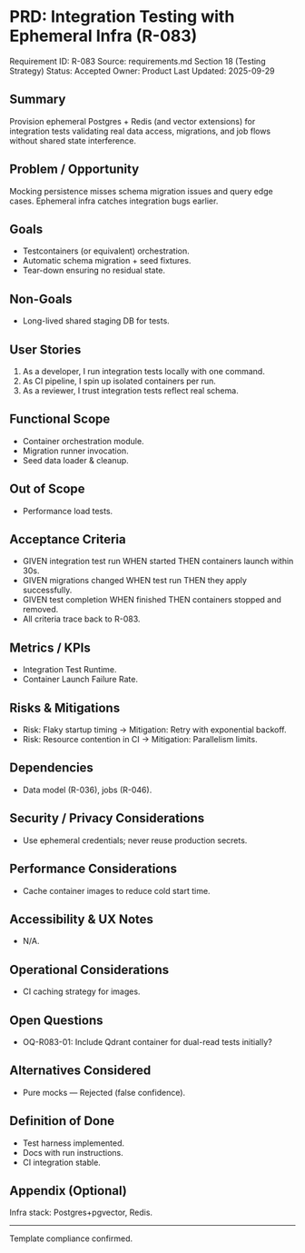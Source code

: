 # PRD: Integration Testing with Ephemeral Infra (R-083)

Requirement ID: R-083
Source: requirements.md Section 18 (Testing Strategy)
Status: Accepted
Owner: Product
Last Updated: 2025-09-29

## Summary

Provision ephemeral Postgres + Redis (and vector extensions) for integration tests validating real data access, migrations, and job flows without shared state interference.

## Problem / Opportunity

Mocking persistence misses schema migration issues and query edge cases. Ephemeral infra catches integration bugs earlier.

## Goals

- Testcontainers (or equivalent) orchestration.
- Automatic schema migration + seed fixtures.
- Tear-down ensuring no residual state.

## Non-Goals

- Long-lived shared staging DB for tests.

## User Stories

1. As a developer, I run integration tests locally with one command.
2. As CI pipeline, I spin up isolated containers per run.
3. As a reviewer, I trust integration tests reflect real schema.

## Functional Scope

- Container orchestration module.
- Migration runner invocation.
- Seed data loader & cleanup.

## Out of Scope

- Performance load tests.

## Acceptance Criteria

- GIVEN integration test run WHEN started THEN containers launch within 30s.
- GIVEN migrations changed WHEN test run THEN they apply successfully.
- GIVEN test completion WHEN finished THEN containers stopped and removed.
- All criteria trace back to R-083.

## Metrics / KPIs

- Integration Test Runtime.
- Container Launch Failure Rate.

## Risks & Mitigations

- Risk: Flaky startup timing → Mitigation: Retry with exponential backoff.
- Risk: Resource contention in CI → Mitigation: Parallelism limits.

## Dependencies

- Data model (R-036), jobs (R-046).

## Security / Privacy Considerations

- Use ephemeral credentials; never reuse production secrets.

## Performance Considerations

- Cache container images to reduce cold start time.

## Accessibility & UX Notes

- N/A.

## Operational Considerations

- CI caching strategy for images.

## Open Questions

- OQ-R083-01: Include Qdrant container for dual-read tests initially?

## Alternatives Considered

- Pure mocks — Rejected (false confidence).

## Definition of Done

- Test harness implemented.
- Docs with run instructions.
- CI integration stable.

## Appendix (Optional)

Infra stack: Postgres+pgvector, Redis.

---
Template compliance confirmed.
